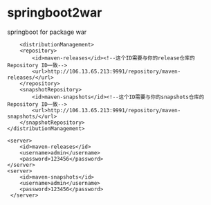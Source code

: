 # springboot2war
springboot for package war

        <distributionManagement>
        <repository>
            <id>maven-releases</id><!--这个ID需要与你的release仓库的Repository ID一致-->
            <url>http://106.13.65.213:9991/repository/maven-releases/</url>
        </repository>
        <snapshotRepository>
            <id>maven-snapshots</id><!--这个ID需要与你的snapshots仓库的Repository ID一致-->
            <url>http://106.13.65.213:9991/repository/maven-snapshots/</url>
        </snapshotRepository>
    </distributionManagement>
    
    <server>
        <id>maven-releases</id>
        <username>admin</username>
        <password>123456</password>
    </server>
    <server>
        <id>maven-snapshots</id>
        <username>admin</username>
        <password>123456</password>
     </server>
  </servers>
    
    
